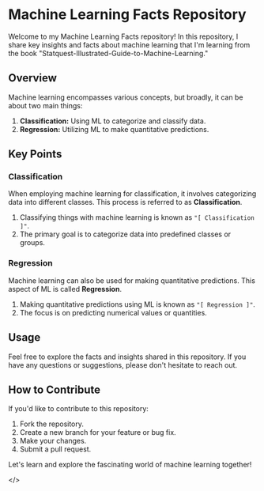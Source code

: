 # <h1>Machine Learning Facts Repository</h1>

<p>Welcome to my Machine Learning Facts repository! In this repository, I share key insights and facts about machine learning that I'm learning from the book "Statquest-Illustrated-Guide-to-Machine-Learning."</p>

## <h2>Overview</h2>

<p>Machine learning encompasses various concepts, but broadly, it can be about two main things:</p>

<ol>
  <li><strong>Classification:</strong> Using ML to categorize and classify data.</li>
  <li><strong>Regression:</strong> Utilizing ML to make quantitative predictions.</li>
</ol>

## <h2>Key Points</h2>

### <h3>Classification</h3>

<p>When employing machine learning for classification, it involves categorizing data into different classes. This process is referred to as <strong>Classification</strong>.</p>

<ol>
  <li>Classifying things with machine learning is known as <code>"[ Classification ]"</code>.</li>
  <li>The primary goal is to categorize data into predefined classes or groups.</li>
</ol>

### <h3>Regression</h3>

<p>Machine learning can also be used for making quantitative predictions. This aspect of ML is called <strong>Regression</strong>.</p>

<ol>
  <li>Making quantitative predictions using ML is known as <code>"[ Regression ]"</code>.</li>
  <li>The focus is on predicting numerical values or quantities.</li>
</ol>

## <h2>Usage</h2>

<p>Feel free to explore the facts and insights shared in this repository. If you have any questions or suggestions, please don't hesitate to reach out.</p>

## <h2>How to Contribute</h2>

<p>If you'd like to contribute to this repository:</p>

<ol>
  <li>Fork the repository.</li>
  <li>Create a new branch for your feature or bug fix.</li>
  <li>Make your changes.</li>
  <li>Submit a pull request.</li>
</ol>

<p>Let's learn and explore the fascinating world of machine learning together!</p>

</>

